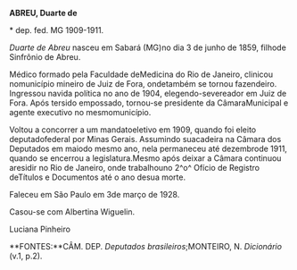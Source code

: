 **ABREU, Duarte de**

\* dep. fed. MG 1909-1911.

*Duarte de Abreu* nasceu em Sabará (MG)no dia 3 de junho de 1859,
filhode Sinfrônio de Abreu.

Médico formado pela Faculdade deMedicina do Rio de Janeiro, clinicou
nomunicípio mineiro de Juiz de Fora, ondetambém se tornou fazendeiro.
Ingressou navida política no ano de 1904, elegendo-severeador em Juiz de
Fora. Após tersido empossado, tornou-se presidente da CâmaraMunicipal e
agente executivo no mesmomunicípio.

Voltou a concorrer a um mandatoeletivo em 1909, quando foi eleito
deputadofederal por Minas Gerais. Assumindo suacadeira na Câmara dos
Deputados em maiodo mesmo ano, nela permaneceu até dezembrode 1911,
quando se encerrou a legislatura.Mesmo após deixar a Câmara continuou
aresidir no Rio de Janeiro, onde trabalhouno 2^o^ Ofício de Registro
deTítulos e Documentos até o ano desua morte.

Faleceu em São Paulo em 3de março de 1928.

Casou-se com Albertina Wiguelin.

Luciana Pinheiro

**FONTES:**CÂM. DEP. *Deputados brasileiros*;MONTEIRO, N. *Dicionário*
(v.1, p.2).
